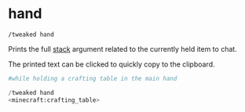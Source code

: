 # hand

`/tweaked hand`

Prints the full [stack](/arguments/stack) argument related to the currently held item to chat.

The printed text can be clicked to quickly copy to the clipboard.

```python
#while holding a crafting table in the main hand

/tweaked hand
<minecraft:crafting_table>
```
